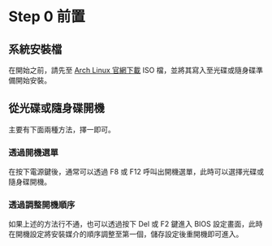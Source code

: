 # Step 0 前置

## 系統安裝檔
在開始之前，請先至 [Arch Linux 官網下載](https://www.archlinux.org/download/) ISO 檔，並將其寫入至光碟或隨身碟準備開始安裝。

## 從光碟或隨身碟開機
主要有下面兩種方法，擇一即可。

### 透過開機選單
在按下電源鍵後，通常可以透過 F8 或 F12 呼叫出開機選單，此時可以選擇光碟或隨身碟開機。

### 透過調整開機順序
如果上述的方法行不通，也可以透過按下 Del 或 F2 鍵進入 BIOS 設定畫面，此時在開機設定將安裝媒介的順序調整至第一個，儲存設定後重開機即可進入。